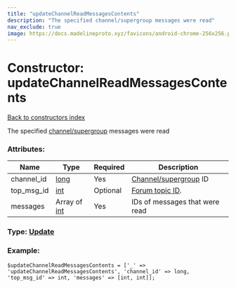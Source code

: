 ```yaml
---
title: "updateChannelReadMessagesContents"
description: "The specified channel/supergroup messages were read"
nav_exclude: true
image: https://docs.madelineproto.xyz/favicons/android-chrome-256x256.png
---
```

# Constructor: updateChannelReadMessagesContents  
[Back to constructors index](/API_docs/constructors/index.html)



The specified [channel/supergroup](https://core.telegram.org/api/channel) messages were read

### Attributes:

| Name     |    Type       | Required | Description |
|----------|---------------|----------|-------------|
|channel\_id|[long](/API_docs/types/long.html) | Yes|[Channel/supergroup](https://core.telegram.org/api/channel) ID|
|top\_msg\_id|[int](/API_docs/types/int.html) | Optional|[Forum topic ID](https://core.telegram.org/api/forum#forum-topics).|
|messages|Array of [int](/API_docs/types/int.html) | Yes|IDs of messages that were read|



### Type: [Update](/API_docs/types/Update.html)


### Example:

```
$updateChannelReadMessagesContents = ['_' => 'updateChannelReadMessagesContents', 'channel_id' => long, 'top_msg_id' => int, 'messages' => [int, int]];
```  
